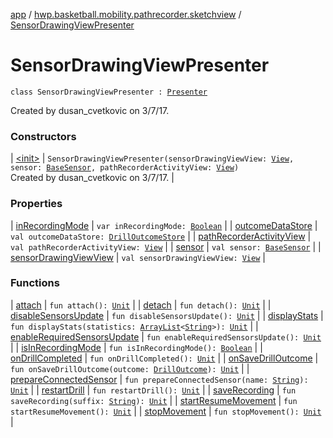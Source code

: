[app](../../index.md) / [hwp.basketball.mobility.pathrecorder.sketchview](../index.md) / [SensorDrawingViewPresenter](.)

# SensorDrawingViewPresenter

`class SensorDrawingViewPresenter : `[`Presenter`](../-sensor-drawing-view-view-contract/-presenter/index.md)

Created by dusan_cvetkovic on 3/7/17.

### Constructors

| [&lt;init&gt;](-init-.md) | `SensorDrawingViewPresenter(sensorDrawingViewView: `[`View`](../-sensor-drawing-view-view-contract/-view/index.md)`, sensor: `[`BaseSensor`](../../hwp.basketball.mobility.device.sensor/-base-sensor/index.md)`, pathRecorderActivityView: `[`View`](../../hwp.basketball.mobility.pathrecorder/-path-recorder-activity-contract/-view/index.md)`)`<br>Created by dusan_cvetkovic on 3/7/17. |

### Properties

| [inRecordingMode](in-recording-mode.md) | `var inRecordingMode: `[`Boolean`](https://kotlinlang.org/api/latest/jvm/stdlib/kotlin/-boolean/index.html) |
| [outcomeDataStore](outcome-data-store.md) | `val outcomeDataStore: `[`DrillOutcomeStore`](../../hwp.basketball.mobility.entitiy.drills.outcomes/-drill-outcome-store/index.md) |
| [pathRecorderActivityView](path-recorder-activity-view.md) | `val pathRecorderActivityView: `[`View`](../../hwp.basketball.mobility.pathrecorder/-path-recorder-activity-contract/-view/index.md) |
| [sensor](sensor.md) | `val sensor: `[`BaseSensor`](../../hwp.basketball.mobility.device.sensor/-base-sensor/index.md) |
| [sensorDrawingViewView](sensor-drawing-view-view.md) | `val sensorDrawingViewView: `[`View`](../-sensor-drawing-view-view-contract/-view/index.md) |

### Functions

| [attach](attach.md) | `fun attach(): `[`Unit`](https://kotlinlang.org/api/latest/jvm/stdlib/kotlin/-unit/index.html) |
| [detach](detach.md) | `fun detach(): `[`Unit`](https://kotlinlang.org/api/latest/jvm/stdlib/kotlin/-unit/index.html) |
| [disableSensorsUpdate](disable-sensors-update.md) | `fun disableSensorsUpdate(): `[`Unit`](https://kotlinlang.org/api/latest/jvm/stdlib/kotlin/-unit/index.html) |
| [displayStats](display-stats.md) | `fun displayStats(statistics: `[`ArrayList`](https://kotlinlang.org/api/latest/jvm/stdlib/kotlin.collections/-array-list/index.html)`<`[`String`](https://kotlinlang.org/api/latest/jvm/stdlib/kotlin/-string/index.html)`>): `[`Unit`](https://kotlinlang.org/api/latest/jvm/stdlib/kotlin/-unit/index.html) |
| [enableRequiredSensorsUpdate](enable-required-sensors-update.md) | `fun enableRequiredSensorsUpdate(): `[`Unit`](https://kotlinlang.org/api/latest/jvm/stdlib/kotlin/-unit/index.html) |
| [isInRecordingMode](is-in-recording-mode.md) | `fun isInRecordingMode(): `[`Boolean`](https://kotlinlang.org/api/latest/jvm/stdlib/kotlin/-boolean/index.html) |
| [onDrillCompleted](on-drill-completed.md) | `fun onDrillCompleted(): `[`Unit`](https://kotlinlang.org/api/latest/jvm/stdlib/kotlin/-unit/index.html) |
| [onSaveDrillOutcome](on-save-drill-outcome.md) | `fun onSaveDrillOutcome(outcome: `[`DrillOutcome`](../../hwp.basketball.mobility.entitiy.drills.outcomes/-drill-outcome/index.md)`): `[`Unit`](https://kotlinlang.org/api/latest/jvm/stdlib/kotlin/-unit/index.html) |
| [prepareConnectedSensor](prepare-connected-sensor.md) | `fun prepareConnectedSensor(name: `[`String`](https://kotlinlang.org/api/latest/jvm/stdlib/kotlin/-string/index.html)`): `[`Unit`](https://kotlinlang.org/api/latest/jvm/stdlib/kotlin/-unit/index.html) |
| [restartDrill](restart-drill.md) | `fun restartDrill(): `[`Unit`](https://kotlinlang.org/api/latest/jvm/stdlib/kotlin/-unit/index.html) |
| [saveRecording](save-recording.md) | `fun saveRecording(suffix: `[`String`](https://kotlinlang.org/api/latest/jvm/stdlib/kotlin/-string/index.html)`): `[`Unit`](https://kotlinlang.org/api/latest/jvm/stdlib/kotlin/-unit/index.html) |
| [startResumeMovement](start-resume-movement.md) | `fun startResumeMovement(): `[`Unit`](https://kotlinlang.org/api/latest/jvm/stdlib/kotlin/-unit/index.html) |
| [stopMovement](stop-movement.md) | `fun stopMovement(): `[`Unit`](https://kotlinlang.org/api/latest/jvm/stdlib/kotlin/-unit/index.html) |

